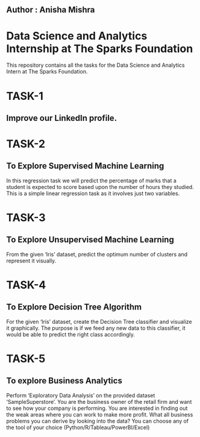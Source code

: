 ## Author : Anisha Mishra
# Data Science and Analytics Internship at The Sparks Foundation
This repository contains all the tasks for the Data Science and Analytics Intern at The Sparks Foundation.

# TASK-1
## Improve our LinkedIn profile.

# TASK-2
## To Explore Supervised Machine Learning
In this regression task we will predict the percentage of marks that a student is expected to score based upon the number of hours they studied. This is a simple linear regression task as it involves just two variables.

# TASK-3
## To Explore Unsupervised Machine Learning
From the given ‘Iris’ dataset, predict the optimum number of clusters and represent it visually.

# TASK-4
## To Explore Decision Tree Algorithm
For the given ‘Iris’ dataset, create the Decision Tree classifier and visualize it graphically. The purpose is if we feed any new data to this classifier, it would be able to predict the right class accordingly.

# TASK-5
## To explore Business Analytics
Perform ‘Exploratory Data Analysis’ on the provided dataset ‘SampleSuperstore’. You are the business owner of the retail firm and want to see how your company is performing. You are interested in finding out the weak areas where you can work to make more profit. What all business problems you can derive by looking into the data? You can choose any of the tool of your choice (Python/R/Tableau/PowerBI/Excel)
